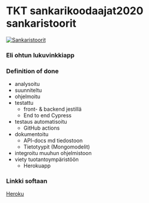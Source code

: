 # TKT sankarikoodaajat2020 sankaristoorit

[![Sankaristoorit](https://img.shields.io/endpoint?url=https://dashboard.cypress.io/badge/simple/y82e1k&style=flat-square&logo=cypress)](https://dashboard.cypress.io/projects/y82e1k/runs)

### Eli ohtun lukuvinkkiapp

### Definition of done

* analysoitu
* suunniteltu
* ohjelmoitu
* testattu
  * front- & backend jestillä
  * End to end Cypress
* testaus automatisoitu
  * GitHub actions
* dokumentoitu
  * API-docs md tiedostoon
  * Tietotyypit (Mongomodelit)
* integroitu muuhun ohjelmistoon
* viety tuotantoympäristöön
  * Herokuapp

### Linkki softaan

[Heroku](https://sankaristoorit-ui.herokuapp.com)